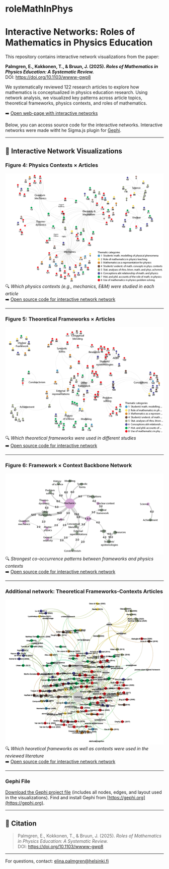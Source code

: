 # roleMathInPhys
# Interactive Networks: Roles of Mathematics in Physics Education

This repository contains interactive network visualizations from the paper:

**Palmgren, E., Kokkonen, T., & Bruun, J. (2025). _Roles of Mathematics in Physics Education: A Systematic Review._**  
DOI: https://doi.org/10.1103/wwww-gwp8

We systematically reviewed 122 research articles to explore how mathematics is conceptualized in physics education research. Using network analysis, we visualized key patterns across article topics, theoretical frameworks, physics contexts, and roles of mathematics.

➡️ [Open web-page with interactive networks](https://jbruun.github.io/roleMathInPhys/)

Below, you can access source code for the interactive networks. Interactive networks were made witht he Sigma.js plugin for [Gephi](https://gephi.org). 

---

## 🔗 Interactive Network Visualizations

### **Figure 4: Physics Contexts × Articles**
[![Preview](docs/networks/context_network/preview.png)](docs/networks/context_network/index.html)  
🔍 _Which physics contexts (e.g., mechanics, E&M) were studied in each article_  
➡️ [Open source code for interactive network network](docs/networks/context_network/)

---

### **Figure 5: Theoretical Frameworks × Articles**
[![Preview](docs/networks/framework_network/preview.png)](docs/networks/framework_network/index.html)  
🔍 _Which theoretical frameworks were used in different studies_  
➡️ [Open source code for interactive network ](docs/networks/framework_network/)

---

### **Figure 6: Framework × Context Backbone Network**
[![Preview](docs/networks/backbone_network/preview.png)](docs/networks/backbone_network/index.html)  
🔍 _Strongest co-occurrence patterns between frameworks and physics contexts_  
➡️ [Open source code for interactive network network](docs/networks/backbone_network/index.html)

---
### **Additional network: Theoretical Frameworks-Contexts Articles**
[![Preview](docs/networks/context_frame_network/preview.png)](docs/networks/context_frame_network/index.html)  
🔍 _Which heoretical frameworks as well as contexts were used in the reviewed literature_  
➡️ [Open source code for interactive network network](docs/networks/backbone_network/index.html)

---
### **Gephi File**
[Download the Gephi project file](networks.gephi) (includes all nodes, edges, and layout used in the visualizations).
Find and install Gephi from [https://gephi.org](https://gephi.org). 

---


## 📄 Citation

> Palmgren, E., Kokkonen, T., & Bruun, J. (2025). _Roles of Mathematics in Physics Education: A Systematic Review._  
> DOI: https://doi.org/10.1103/wwww-gwp8

---

For questions, contact: [elina.palmgren@helsinki.fi](mailto:elina.palmgren@helsinki.fi)
